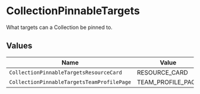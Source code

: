 # CollectionPinnableTargets

What targets can a Collection be pinned to.


## Values

| Name                                       | Value                                      |
| ------------------------------------------ | ------------------------------------------ |
| `CollectionPinnableTargetsResourceCard`    | RESOURCE_CARD                              |
| `CollectionPinnableTargetsTeamProfilePage` | TEAM_PROFILE_PAGE                          |
